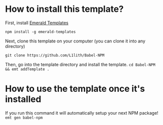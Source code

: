 # How to install this template?

First, install [Emerald Templates](https://github.com/L1lith/Emerald-Templates)

`npm install -g emerald-templates`

Next, clone this template on your computer (you can clone it into any directory)

`git clone https://github.com/L1lith/Babel-NPM`

Then, go into the template directory and install the template.
`cd Babel-NPM && emt addTemplate .`

# How to use the template once it's installed

If you run this command it will automatically setup your next NPM package!
`emt gen babel-npm`
